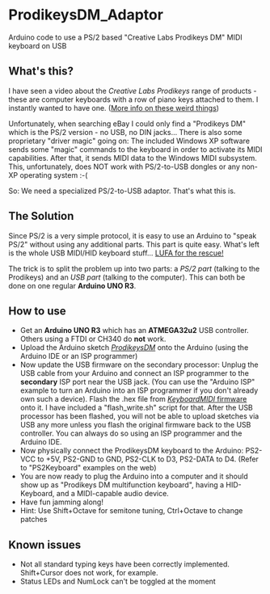 # ProdikeysDM_Adaptor
Arduino code to use a PS/2 based "Creative Labs Prodikeys DM" MIDI keyboard on USB

## What's this?
I have seen a video about the *Creative Labs Prodikeys* range of products - these are computer keyboards with a row of piano keys attached to them. I instantly wanted to have one.
([More info on these weird things](http://prodikeys.princefolk.co.uk))

Unfortunately, when searching eBay I could only find a "Prodikeys DM" which is the PS/2 version - no USB, no DIN jacks...
There is also some proprietary "driver magic" going on: The included Windows XP software sends some "magic" commands to the keyboard in order to activate its MIDI capabilities. After that, it sends MIDI data to the Windows MIDI subsystem. This, unfortunately, does NOT work with PS/2-to-USB dongles or any non-XP operating system :-(

So: We need a specialized PS/2-to-USB adaptor. That's what this is.

## The Solution
Since PS/2 is a very simple protocol, it is easy to use an Arduino to "speak PS/2" without using any additional parts. This part is quite easy.
What's left is the whole USB MIDI/HID keyboard stuff...
[LUFA for the rescue!](http://www.lufa-lib.org)

The trick is to split the problem up into two parts: a *PS/2 part* (talking to the Prodikeys) and an *USB part* (talking to the computer). This can both be done on one regular **Arduino UNO R3**.

## How to use
* Get an **Arduino UNO R3** which has an **ATMEGA32u2** USB controller. Others using a FTDI or CH340 do **not** work.
* Upload the Arduino sketch [*ProdikeysDM*](https://github.com/hotkeymuc/ProdikeysDM_Adaptor/tree/master/PS2-Part__Arduino_Sketch_for_ATMEGA328P/ProdikeysDM) onto the Arduino (using the Arduino IDE or an ISP programmer)
* Now update the USB firmware on the secondary processor: Unplug the USB cable from your Arduino and connect an ISP programmer to the **secondary** ISP port near the USB jack. (You can use the "Arduino ISP" example to turn an Arduino into an ISP programmer if you don't already own such a device). Flash the .hex file from [*KeyboardMIDI* firmware](https://github.com/hotkeymuc/ProdikeysDM_Adaptor/tree/master/USB-Part__Firmware_for_ATMEGA32U2/KeyboardMIDI) onto it. I have included a "flash_write.sh" script for that. After the USB processor has been flashed, you will not be able to upload sketches via USB any more unless you flash the original firmware back to the USB controller. You can always do so using an ISP programmer and the Arduino IDE.
* Now physically connect the ProdikeysDM keyboard to the Arduino: PS2-VCC to +5V, PS2-GND to GND, PS2-CLK to D3, PS2-DATA to D4. (Refer to "PS2Keyboard" examples on the web)
* You are now ready to plug the Arduino into a computer and it should show up as "Prodikeys DM multifunction keyboard", having a HID-Keyboard, and a MIDI-capable audio device.
* Have fun jamming along!
* Hint: Use Shift+Octave for semitone tuning, Ctrl+Octave to change patches

## Known issues
* Not all standard typing keys have been correctly implemented. Shift+Cursor does not work, for example.
* Status LEDs and NumLock can't be toggled at the moment
